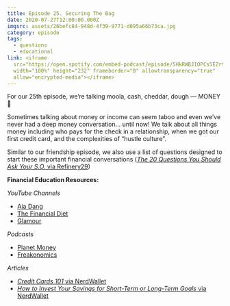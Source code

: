 ```yaml
---
title: Episode 25. Securing The Bag
date: 2020-07-27T12:00:00.000Z
imgsrc: assets/26befc84-948d-4f39-9771-d095a66b73ca.jpg
category: episode
tags:
  - questions
  - educational
link: <iframe
  src="https://open.spotify.com/embed-podcast/episode/5HkRWBJIOPCs5EZrt3F4y1"
  width="100%" height="232" frameborder="0" allowtransparency="true"
  allow="encrypted-media"></iframe>
---
```

For our 25th episode, we’re talking moola, cash, cheddar, dough — MONEY 💸

Sometimes talking about money or income can seem taboo and even we’ve never had a deep money conversation... until now! We talk about all things money including who pays for the check in a relationship, when we got our first credit card, and the complexities of “hustle culture”. 

Similar to our friendship episode, we also use a list of questions designed to start these important financial conversations ([*The 20 Questions You Should Ask Your S.O.* via Refinery29](https://www.refinery29.com/en-us/2018/07/202646/money-questions-to-ask-your-romantic-partner))

**Financial Education Resources:** 

*YouTube Channels*

* [Aja Dang](https://www.youtube.com/user/ajabdang) 
* [The Financial Diet](https://www.youtube.com/c/thefinancialdiet/featured) 
* [Glamour](https://www.youtube.com/c/glamour/featured)

*Podcasts*

* [Planet Money](https://www.npr.org/sections/money/)
* [Freakonomics](https://freakonomics.com/archive/) 

*Articles*

* [*Credit Cards 101* via NerdWallet](https://www.nerdwallet.com/article/credit-cards/credit-cards-101?trk=nw_gn1_4.0)
* [*How to Invest Your Savings for Short-Term or Long-Term Goals* via NerdWallet](https://www.nerdwallet.com/blog/investing/invest-savings-short-intermediate-long-term-goals/)